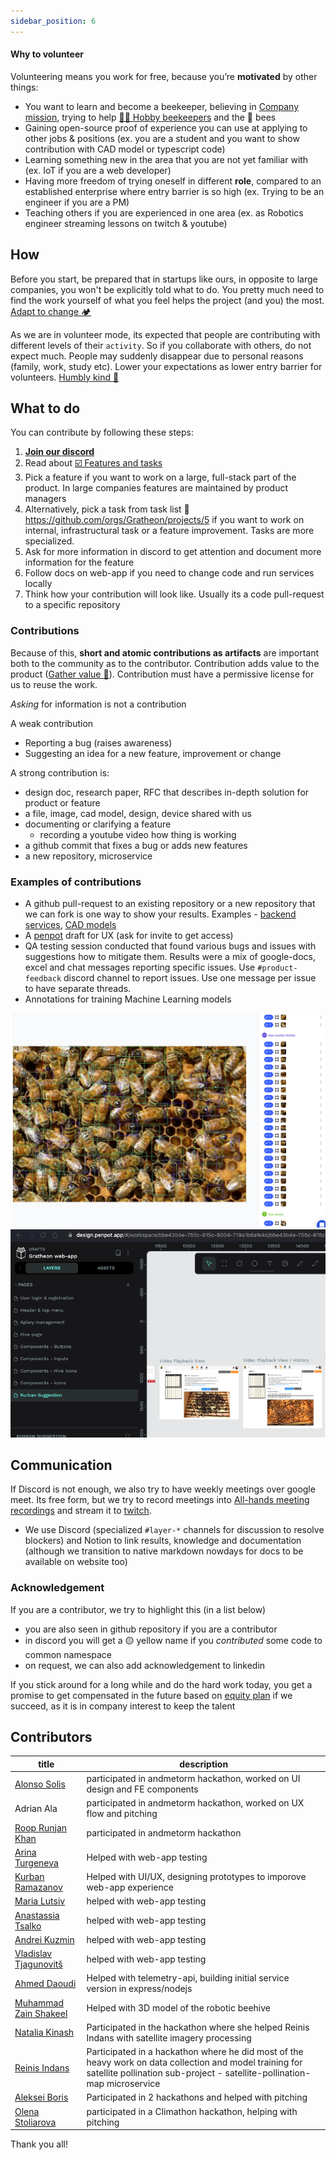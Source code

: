 ```yaml
---
sidebar_position: 6
---
```

#### Why to volunteer

Volunteering means you work for free, because you’re **motivated** by other things:

- You want to learn and become a beekeeper, believing in [Company mission](🌻%20Purpose/Company%20mission.md), trying to help [🧑‍🚀 Hobby beekeepers](products/clients/🧑‍🚀%20Hobby%20beekeepers.md) and the 🐝 bees
- Gaining open-source proof of experience you can use at applying to other jobs & positions 
  (ex. you are a student and you want to show contribution with CAD model or typescript code)
- Learning something new in the area that you are not yet familiar with 
  (ex. IoT if you are a web developer)
- Having more freedom of trying oneself in different **role**, compared to an established enterprise where entry barrier is so high
  (ex. Trying to be an engineer if you are a PM)
- Teaching others if you are experienced in one area 
  (ex. as Robotics engineer streaming lessons on twitch & youtube)

## How
Before you start, be prepared that in startups like ours, in opposite to large companies, you won't be explicitly told what to do. You pretty much need to find the work yourself of what you feel helps the project (and you) the most. [Adapt to change 🏕️](company/🫀%20Culture%20and%20values/Adapt%20to%20change%20🏕️.md)

As we are in volunteer mode, its expected that people are contributing with different levels of their `activity`. So if you collaborate with others, do not expect much. People may suddenly disappear due to personal reasons (family, work, study etc). Lower your expectations as lower entry barrier for volunteers. [Humbly kind 🧸](company/🫀%20Culture%20and%20values/Humbly%20kind%20🧸.md) 

## What to do

You can contribute by following these steps:

1. [**Join our discord**](https://discord.gg/PcbP4uedWj)
2. Read about [☑️ Features and tasks](products/☑️%20Features%20and%20tasks.md)
3. Pick a feature if you want to work on a large, full-stack part of the product. In large companies features are maintained by product managers
4. Alternatively, pick a task from task list 🐙 https://github.com/orgs/Gratheon/projects/5 if you want to work on internal, infrastructural task or a feature improvement. Tasks are more specialized.
5. Ask for more information in discord to get attention and document more information for the feature
6. Follow docs on web-app if you need to change code and run services locally
7. Think how your contribution will look like. Usually its a code pull-request to a specific repository

### Contributions

Because of this, **short and atomic contributions as artifacts** are important both to the community as to the contributor. Contribution adds value to the product ([Gather value 🍯](company/🫀%20Culture%20and%20values/Gather%20value%20🍯.md)). Contribution must have a permissive license for us to reuse the work.

_Asking_ for information is not a contribution

A weak contribution 
- Reporting a bug (raises awareness)
- Suggesting an idea for a new feature, improvement or change

A strong contribution is:
- design doc, research paper, RFC that describes in-depth solution for product or feature
- a file, image, cad model, design, device shared with us
- documenting or clarifying a feature 
    - recording a youtube video how thing is working
- a github commit that fixes a bug or adds new features
- a new repository, microservice

### Examples of contributions
- A github pull-request to an existing repository or a new repository that we can fork is one way to show your results. Examples - [backend services](https://github.com/Gratheon/telemetry-api/pull/9), [CAD models](https://github.com/Gratheon/hardware-robotic-beehive/pull/3)
- A [penpot](https://github.com/Gratheon/hardware-robotic-beehive/pull/3) draft for UX (ask for invite to get access)
- QA testing session conducted that found various bugs and issues with suggestions how to mitigate them. Results were a mix of google-docs, excel and chat messages reporting specific issues. Use `#product-feedback` discord channel to report issues. Use one message per issue to have separate threads.
- Annotations for training Machine Learning models

![](img/Screenshot_2024-07-05_at_00.51.10.png)
![](img/Screenshot_2024-07-05_at_14.40.14.png)


## Communication

If Discord is not enough, we also try to have weekly meetings over google meet. Its free form, but we try to record meetings into [All-hands meeting recordings](https://www.notion.so/All-hands-meeting-recordings-405d4ff10fc04cd4a57dc8ed9ef362a9?pvs=21) and stream it to [twitch](https://www.twitch.tv/tot_ra).

- We use Discord (specialized `#layer-*` channels for discussion to resolve blockers) and Notion to link results, knowledge and documentation (although we transition to native markdown nowdays for docs to be available on website too)

### Acknowledgement

If you are a contributor, we try to highlight this (in a list below)
- you are also seen in github repository if you are a contributor
- in discord you will get a 🟡 yellow name if you _contributed_ some code to common namespace
- on request, we can also add acknowledgement to linkedin

If you stick around for a long while and do the hard work today, you get a promise to get compensated in the future based on [equity plan](company/equity.md) if we succeed, as it is in company interest to keep the talent

## Contributors

| title                                                                       | description                                                                                                                                                                          |
| --------------------------------------------------------------------------- | ------------------------------------------------------------------------------------------------------------------------------------------------------------------------------------ |
| [Alonso Solis](https://www.linkedin.com/in/alonso-solis-a5b88020a/)         | participated in andmetorm hackathon, worked on UI design and FE components                                                                                                           |
| Adrian Ala                                                                  | participated in andmetorm hackathon, worked on UX flow and pitching                                                                                                                  |
| [Roop Runjan Khan](https://www.linkedin.com/in/roop-ranjan-khan-234a9014b/) | participated in andmetorm hackathon                                                                                                                                                  |
| [Arina Turgeneva](https://www.linkedin.com/in/arina-turgeneva-07041a310/)   | Helped with web-app testing                                                                                                                                                          |
| [Kurban Ramazanov](https://www.linkedin.com/in/kurban-ramazanov-2b50b026b/) | Helped with UI/UX, designing prototypes to imporove web-app experience                                                                                                               |
| [Maria Lutsiv](https://www.linkedin.com/in/marija-lutsiv-751bb7139/)        | helped with web-app testing                                                                                                                                                          |
| [Anastassia Tsalko](http://www.linkedin.com/in/anastassia-tsalko-62a9882b0) | helped with web-app testing                                                                                                                                                          |
| [Andrei Kuzmin](https://www.linkedin.com/in/angpeu/)                        | helped with web-app testing                                                                                                                                                          |
| [Vladislav Tjagunovitš](https://www.linkedin.com/in/vladislav-tjagunovits/) | helped with web-app testing                                                                                                                                                          |
| [Ahmed Daoudi](https://www.linkedin.com/in/ahmed-daoudi-aa693a230/)         | Helped with telemetry-api, building initial service version in express/nodejs                                                                                                        |
| [Muhammad Zain Shakeel](https://www.linkedin.com/in/zains96/)               | Helped with 3D model of the robotic beehive                                                                                                                                          |
| [Natalia Kinash](https://www.linkedin.com/in/nataliia-kinash/)              | Participated in the hackathon where she helped Reinis Indans with satellite imagery processing                                                                                       |
| [Reinis Indans](https://www.linkedin.com/in/reinis-indans/)                 | Participated in a hackathon where he did most of the heavy work on data collection and model training for satellite pollination sub-project - satellite-pollination-map microservice |
| [Aleksei Boris](https://www.linkedin.com/in/alekseiboris/)                  | Participated in 2 hackathons and helped with pitching                                                                                                                                |
| [Olena Stoliarova](https://www.linkedin.com/in/olena-stoliarova/)           | participated in a Climathon hackathon, helping with pitching                                                                                                                         |


Thank you all!